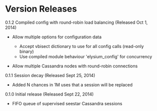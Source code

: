 Version Releases
================

0.1.2 Compiled config with round-robin load balancing (Released Oct 1, 2014)

  * Allow multiple options for configuration data

     * Accept vbisect dictionary to use for all config calls (read-only binary)
     * Use compiled module behaviour 'elysium_config' for concurrency

  * Allow multiple Cassandra nodes with round-robin connections

0.1.1 Session decay (Released Sept 25, 2014)

  * Added N chances in 1M uses that a session will be replaced

0.1.0 Initial release (Released Sept 22, 2014)

  * FIFO queue of supervised seestar Cassandra sessions